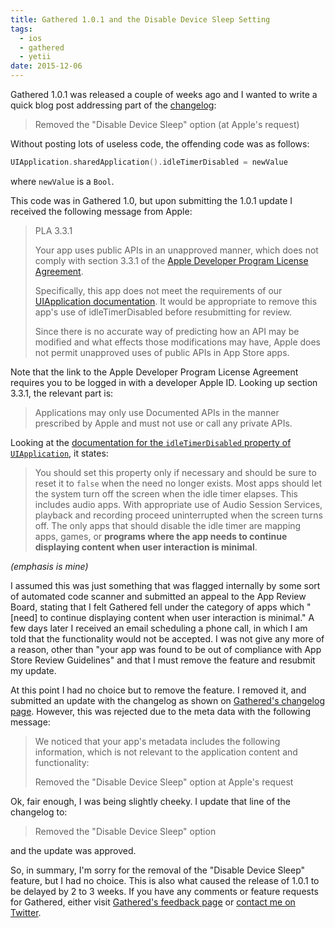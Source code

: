 ```yaml
---
title: Gathered 1.0.1 and the Disable Device Sleep Setting
tags:
  - ios
  - gathered
  - yetii
date: 2015-12-06
---
```


Gathered 1.0.1 was released a couple of weeks ago and I wanted to write a quick blog post addressing part of the [changelog](https://josephduffy.co.uk/apps/gathered/changelog "Gathered changelog")<!-- more -->:

> Removed the "Disable Device Sleep" option (at Apple's request)

Without posting lots of useless code, the offending code was as follows:

```swift
UIApplication.sharedApplication().idleTimerDisabled = newValue
```

where `newValue` is a `Bool`.

This code was in Gathered 1.0, but upon submitting the 1.0.1 update I received the following message from Apple:

> PLA 3.3.1
>
> Your app uses public APIs in an unapproved manner, which does not comply with section 3.3.1 of the [Apple Developer Program License Agreement](http://developer.apple.com/membercenter/index.action#agreements).
>
> Specifically, this app does not meet the requirements of our [UIApplication documentation](https://developer.apple.com/library/ios/documentation/UIKit/Reference/UIApplication_Class/#//apple_ref/occ/instp/UIApplication/idleTimerDisabled). It would be appropriate to remove this app's use of idleTimerDisabled before resubmitting for review.
>
> Since there is no accurate way of predicting how an API may be modified and what effects those modifications may have, Apple does not permit unapproved uses of public APIs in App Store apps.

Note that the link to the Apple Developer Program License Agreement requires you to be logged in with a developer Apple ID. Looking up section 3.3.1, the relevant part is:

> Applications may only use Documented APIs in the manner prescribed by Apple and
> must not use or call any private APIs.

Looking at the [documentation for the `idleTimerDisabled` property of `UIApplication`](https://developer.apple.com/library/ios/documentation/UIKit/Reference/UIApplication_Class/#//apple_ref/occ/instp/UIApplication/idleTimerDisabled), it states:

> You should set this property only if necessary and should be sure to reset it to `false` when the need no longer exists. Most apps should let the system turn off the screen when the idle timer elapses. This includes audio apps. With appropriate use of Audio Session Services, playback and recording proceed uninterrupted when the screen turns off. The only apps that should disable the idle timer are mapping apps, games, or **programs where the app needs to continue displaying content when user interaction is minimal**.

_(emphasis is mine)_

I assumed this was just something that was flagged internally by some sort of automated code scanner and submitted an appeal to the App Review Board, stating that I felt Gathered fell under the category of apps which "[need] to continue displaying content when user interaction is minimal." A few days later I received an email scheduling a phone call, in which I am told that the functionality would not be accepted. I was not give any more of a reason, other than "your app was found to be out of compliance with App Store Review Guidelines" and that I must remove the feature and resubmit my update.

At this point I had no choice but to remove the feature. I removed it, and submitted an update with the changelog as shown on [Gathered's changelog page](https://josephduffy.co.uk/apps/gathered/changelog). However, this was rejected due to the meta data with the following message:

> We noticed that your app's metadata includes the following information, which is not relevant to the application content and functionality:
>
> Removed the "Disable Device Sleep" option at Apple's request

Ok, fair enough, I was being slightly cheeky. I update that line of the changelog to:

> Removed the "Disable Device Sleep" option

and the update was approved.

So, in summary, I'm sorry for the removal of the "Disable Device Sleep" feature, but I had no choice. This is also what caused the release of 1.0.1 to be delayed by 2 to 3 weeks. If you have any comments or feature requests for Gathered, either visit [Gathered's feedback page](https://yetii.net/contact?subject=gathered) or [contact me on Twitter](https://twitter.com/Joe_Duffy).
